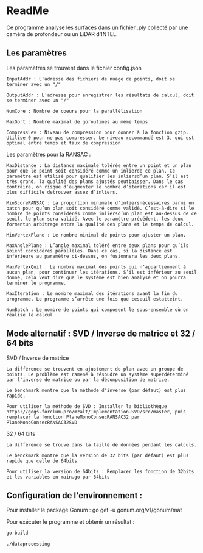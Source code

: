 # ReadMe

Ce programme analyse les surfaces dans un fichier .ply collecté par une caméra de profondeur ou un LiDAR d'INTEL.

## Les paramètres

Les paramètres se trouvent dans le fichier config.json

    InputAddr : L'adresse des fichiers de nuage de points, doit se terminer avec un "/"

    OutputAddr : L'adresse pour enregistrer les résultats de calcul, doit se terminer avec un "/"

    NumCore : Nombre de coeurs pour la parallélisation

    MaxGort : Nombre maximal de goroutines au même temps

    CompressLev : Niveau de compression pour donner à la fonction gzip. Utilise 0 pour ne pas compresser. Le niveau recommandé est 3, qui est optimal entre temps et taux de compression

Les paramètres pour la RANSAC : 

    MaxDistance : La distance maximale tolérée entre un point et un plan pour que le point soit considéré comme un inlierde ce plan. Ce paramètre est utilisé pour qualifier les inliersd’un plan. S’il est très grand, la qualité des plans ajustés peutbaisser. Dans le cas contraire, on risque d’augmenter le nombre d’itérations car il est plus difficile detrouver assez d’inliers. 

    MinScoreRANSAC : La proportion minimale d’inliersnécessaires parmi un batch pour qu’un plan soit considéré comme validé. C’est-à-dire si le nombre de points considérés comme inliersd’un plan est au-dessus de ce seuil, le plan sera validé. Avec le paramètre précédent, les deux formentun arbitrage entre la qualité des plans et le temps de calcul.

    MinVertexPlane : Le nombre minimal de points pour ajuster un plan.

    MaxAnglePlane : L’angle maximal toléré entre deux plans pour qu’ils soient considérés parallèles. Dans ce cas, si la distance est inférieure au paramètre ci-dessus, on fusionnera les deux plans. 

    MaxVertexQuit : Le nombre maximal des points qui n’appartiennent à aucun plan, pour continuer les itérations. S’il est inférieur au seuil donné, cela veut dire que le système est bien analysé et on pourra terminer le programme.

    MaxIteration : Le nombre maximal des itérations avant la fin du programme. Le programme s’arrête une fois que ceseuil estatteint. 

    NumBatch : Le nombre de points qui composent le sous-ensemble où on réalise le calcul

## Mode alternatif : SVD / Inverse de matrice et 32 / 64 bits

SVD / Inverse de matrice 

    La différence se trouvent en ajustement de plan avec un groupe de points. Le problème est ramené à résoudre un système superdéterminé par l'inverse de matrice ou par la décomposition de matrice. 

    Le benchmark montre que la méthode d'inverse (par défaut) est plus rapide.

    Pour utiliser la méthode de SVD : Installer la bibliothèque https://gogs.forclum.pro/mzalt/Implementation-SVD/src/master, puis remplacer la fonction PlaneMonoConsecRANSAC32 par PlaneMonoConsecRANSAC32SVD

32 / 64 bits

    La différence se trouve dans la taillé de données pendant les calculs. 

    Le benckmark montre que la version de 32 bits (par défaut) est plus rapide que celle de 64bits

    Pour utiliser la version de 64bits : Remplacer les fonction de 32bits et les variables en main.go par 64bits

## Configuration de l'environnement :

Pour installer le package Gonum : go get -u gonum.org/v1/gonum/mat

Pour exécuter le programme et obtenir un résultat : 


```sh
go build
```
```sh
./dataprocessing
```
